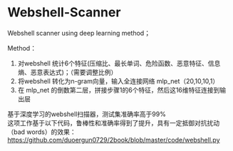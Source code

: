# Webshell-Scanner
Webshell scanner using deep learning method；  

Method：
1. 对webshell 统计6个特征(压缩比、最长单词、危险函数、恶意特征、信息熵、恶意表达式)；（需要调整比例）
2. 将webshell 转化为n-gram向量，输入全连接网络 mlp_net（20,10,10,1）
3. 在 mlp_net 的倒数第二层，拼接步骤1的6个特征，然后这16维特征连接到输出层

基于深度学习的webshell扫描器，测试集准确率高于99%  
这项工作基于以下代码，鲁棒性和准确率得到了提升，具有一定抵御对抗扰动（bad words）的效果： https://github.com/duoergun0729/2book/blob/master/code/webshell.py
